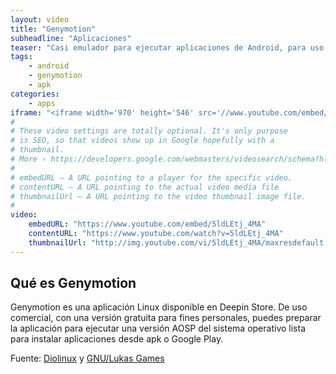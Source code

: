 ```yaml
---
layout: video
title: "Genymotion"
subheadline: "Aplicaciones"
teaser: "Casi emulador para ejecutar aplicaciones de Android, para uso personal"
tags:
    - android
    - genymotion
    - apk
categories:
    - apps
iframe: "<iframe width='970' height='546' src='//www.youtube.com/embed/5ldLEtj_4MA' frameborder='0' allowfullscreen></iframe>"
#
# These video settings are totally optional. It's only purpose
# is SEO, so that videos show up in Google hopefully with a 
# thumbnail.
# More › https://developers.google.com/webmasters/videosearch/schema?hl=en&rd=1
#
# embedURL – A URL pointing to a player for the specific video.
# contentURL – A URL pointing to the actual video media file
# thumbnailUrl – A URL pointing to the video thumbnail image file.
#
video:
    embedURL: "https://www.youtube.com/embed/5ldLEtj_4MA"
    contentURL: "https://www.youtube.com/watch?v=5ldLEtj_4MA"
    thumbnailUrl: "http://img.youtube.com/vi/5ldLEtj_4MA/maxresdefault.jpg"
---
```

<!--more-->

## Qué es Genymotion

Genymotion es una aplicación Linux disponible en Deepin Store. De uso comercial, con una versión gratuita para fines personales, puedes preparar la aplicación para ejecutar una versión AOSP del sistema operativo lista para instalar aplicaciones desde apk o Google Play.


Fuente: [Diolinux](https://www.youtube.com/channel/UCEf5U1dB5a2e2S-XUlnhxSA) y [GNU/Lukas Games](https://www.youtube.com/channel/UCwd8wdkJzugZ4brmU-mefKQ)
